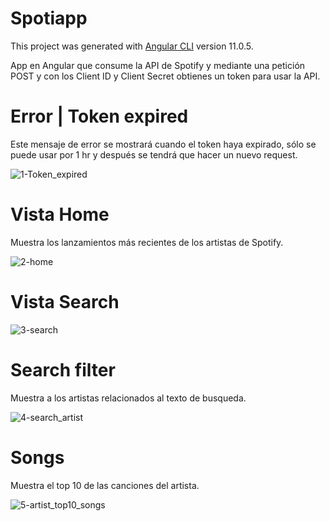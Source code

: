 # Spotiapp

This project was generated with [Angular CLI](https://github.com/angular/angular-cli) version 11.0.5.

App en Angular que consume la API de Spotify y mediante una petición POST y con los Client ID y Client Secret obtienes un token para usar la API.

# Error | Token expired

Este mensaje de error se mostrará cuando el token haya expirado, sólo se puede usar por 1 hr y después se tendrá que hacer un nuevo request.

![1-Token_expired](https://user-images.githubusercontent.com/76266019/106194189-203e8180-6174-11eb-8e3a-d169a8baf79e.png)

# Vista Home

Muestra los lanzamientos más recientes de los artistas de Spotify.

![2-home](https://user-images.githubusercontent.com/76266019/106194212-259bcc00-6174-11eb-97ca-eda4eeb48a61.png)

# Vista Search

![3-search](https://user-images.githubusercontent.com/76266019/106194232-2a608000-6174-11eb-8cff-a6aca48e6418.png)

# Search filter

Muestra a los artistas relacionados al texto de busqueda.

![4-search_artist](https://user-images.githubusercontent.com/76266019/106194253-30566100-6174-11eb-87fa-198aec299a41.png)

# Songs 

Muestra el top 10 de las canciones del artista.

![5-artist_top10_songs](https://user-images.githubusercontent.com/76266019/106194284-38ae9c00-6174-11eb-9d80-7e1a9b71b409.png)
